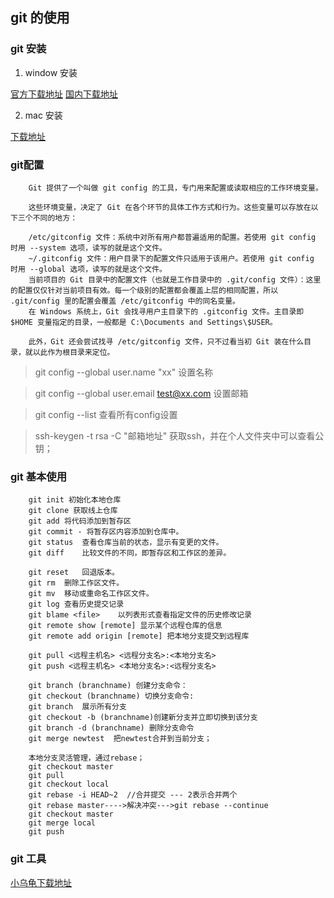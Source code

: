 ## git 的使用

### git 安装

1. window 安装

[官方下载地址](https://gitforwindows.org/)
[国内下载地址](https://npm.taobao.org/mirrors/git-for-windows/)

2. mac 安装

[下载地址](http://sourceforge.net/projects/git-osx-installer/)

### git配置
```
    Git 提供了一个叫做 git config 的工具，专门用来配置或读取相应的工作环境变量。

    这些环境变量，决定了 Git 在各个环节的具体工作方式和行为。这些变量可以存放在以下三个不同的地方：

    /etc/gitconfig 文件：系统中对所有用户都普遍适用的配置。若使用 git config 时用 --system 选项，读写的就是这个文件。
    ~/.gitconfig 文件：用户目录下的配置文件只适用于该用户。若使用 git config 时用 --global 选项，读写的就是这个文件。
    当前项目的 Git 目录中的配置文件（也就是工作目录中的 .git/config 文件）：这里的配置仅仅针对当前项目有效。每一个级别的配置都会覆盖上层的相同配置，所以 .git/config 里的配置会覆盖 /etc/gitconfig 中的同名变量。
    在 Windows 系统上，Git 会找寻用户主目录下的 .gitconfig 文件。主目录即 $HOME 变量指定的目录，一般都是 C:\Documents and Settings\$USER。

    此外，Git 还会尝试找寻 /etc/gitconfig 文件，只不过看当初 Git 装在什么目录，就以此作为根目录来定位。
```
>git config --global user.name "xx" 设置名称

>git config --global user.email test@xx.com 设置邮箱

> git config --list 查看所有config设置

> ssh-keygen -t rsa -C "邮箱地址" 获取ssh，并在个人文件夹中可以查看公钥；

### git 基本使用

```
    git init 初始化本地仓库
    git clone 获取线上仓库
    git add 将代码添加到暂存区
    git commit - 将暂存区内容添加到仓库中。
    git status	查看仓库当前的状态，显示有变更的文件。
    git diff	比较文件的不同，即暂存区和工作区的差异。

    git reset	回退版本。
    git rm	删除工作区文件。
    git mv	移动或重命名工作区文件。
    git log	查看历史提交记录
    git blame <file>	以列表形式查看指定文件的历史修改记录
    git remote show [remote] 显示某个远程仓库的信息
    git remote add origin [remote] 把本地分支提交到远程库
    
    git pull <远程主机名> <远程分支名>:<本地分支名>
    git push <远程主机名> <本地分支名>:<远程分支名>

    git branch (branchname) 创建分支命令：
    git checkout (branchname) 切换分支命令:
    git branch  展示所有分支
    git checkout -b (branchname)创建新分支并立即切换到该分支
    git branch -d (branchname) 删除分支命令
    git merge newtest  把newtest合并到当前分支；

```

```shell
    本地分支灵活管理，通过rebase；
    git checkout master
    git pull
    git checkout local
    git rebase -i HEAD~2  //合并提交 --- 2表示合并两个
    git rebase master---->解决冲突--->git rebase --continue
    git checkout master
    git merge local
    git push

```
### git 工具

[小乌龟下载地址](https://tortoisegit.org/download/)


